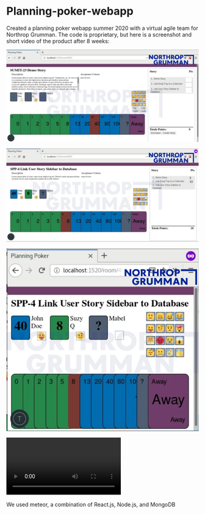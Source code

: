 # Planning-poker-webapp
Created a planning poker webapp summer 2020 with a virtual agile team for Northrop Grumman. The code is proprietary, but here is a screenshot and short video of the product after 8 weeks: 

![alt text](https://github.com/DorotheaF/Planning-poker-webapp/blob/master/PP1_watermarked.jpg)

![alt text](https://github.com/DorotheaF/Planning-poker-webapp/blob/master/PP2_watermarked.jpg)

![alt text](https://github.com/DorotheaF/Planning-poker-webapp/blob/master/PP3_watermarked.jpg)

![alt text](https://github.com/DorotheaF/Planning-poker-webapp/blob/master/Watermaked_PPDemo.mp4)

We used meteor, a combination of React.js, Node.js, and MongoDB
